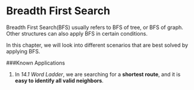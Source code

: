 # Breadth First Search



Breadth First Search(BFS) usually refers to BFS of tree, or BFS of graph. Other structures can also apply BFS in certain conditions.

In this chapter, we will look into different scenarios that are best solved by applying BFS.

###Known Applications

1. In *14.1 Word Ladder*, we are searching for a **shortest route**, and it is **easy to identify all valid neighbors**.